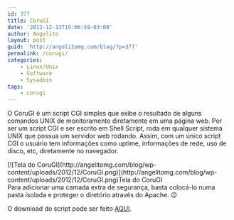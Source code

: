 ```yaml
---
id: 377
title: CoruGI
date: '2012-12-13T15:06:59-03:00'
author: Angelito
layout: post
guid: 'http://angelitomg.com/blog/?p=377'
permalink: /corugi/
categories:
    - Linux/Unix
    - Software
    - Sysadmin
tags:
    - corugi
---
```


O CoruGI é um script CGI simples que exibe o resultado de alguns comandos UNIX de monitoramento diretamente em uma página web. Por ser um script CGI e ser escrito em Shell Script, roda em qualquer sistema UNIX que possua um servidor web rodando. Assim, com um único script CGI o usuário tem informações como uptime, informações de rede, uso de disco, etc, diretamente no navegador.

<div class="wp-caption aligncenter" id="attachment_379" style="width: 553px">[![Tela do CoruGI](http://angelitomg.com/blog/wp-content/uploads/2012/12/CoruGI.png)](http://angelitomg.com/blog/wp-content/uploads/2012/12/CoruGI.png)Tela do CoruGI

</div>Para adicionar uma camada extra de segurança, basta colocá-lo numa pasta isolada e proteger o diretório através do Apache. 😉

O download do script pode ser feito [AQUI](https://angelitomg.com/downloads/corugi.zip).